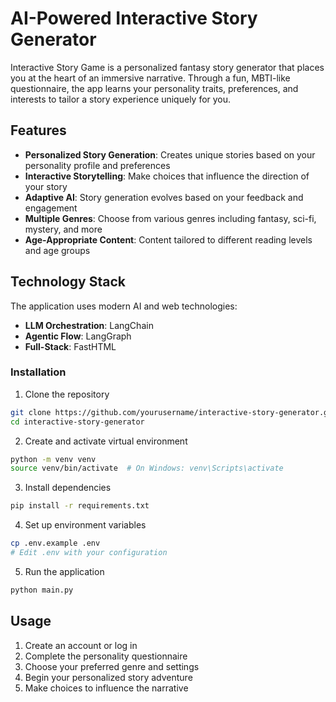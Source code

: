 # AI-Powered Interactive Story Generator

Interactive Story Game is a personalized fantasy story generator that places you at the heart of an immersive narrative. Through a fun, MBTI-like questionnaire, the app learns your personality traits, preferences, and interests to tailor a story experience uniquely for you.

## Features

- **Personalized Story Generation**: Creates unique stories based on your personality profile and preferences
- **Interactive Storytelling**: Make choices that influence the direction of your story
- **Adaptive AI**: Story generation evolves based on your feedback and engagement
- **Multiple Genres**: Choose from various genres including fantasy, sci-fi, mystery, and more
- **Age-Appropriate Content**: Content tailored to different reading levels and age groups

## Technology Stack

The application uses modern AI and web technologies:

- **LLM Orchestration**: LangChain 
- **Agentic Flow**: LangGraph 
- **Full-Stack**: FastHTML


### Installation

1. Clone the repository
```bash
git clone https://github.com/yourusername/interactive-story-generator.git
cd interactive-story-generator
```

2. Create and activate virtual environment
```bash
python -m venv venv
source venv/bin/activate  # On Windows: venv\Scripts\activate
```

3. Install dependencies
```bash
pip install -r requirements.txt
```

4. Set up environment variables
```bash
cp .env.example .env
# Edit .env with your configuration
```

5. Run the application
```bash
python main.py
```

## Usage

1. Create an account or log in
2. Complete the personality questionnaire
3. Choose your preferred genre and settings
4. Begin your personalized story adventure
5. Make choices to influence the narrative
